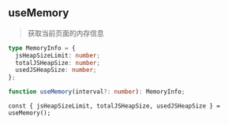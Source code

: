 ## useMemory

> 获取当前页面的内存信息

```typescript
type MemoryInfo = {
  jsHeapSizeLimit: number;
  totalJSHeapSize: number;
  usedJSHeapSize: number;
};

function useMemory(interval?: number): MemoryInfo;
```

```tsx
const { jsHeapSizeLimit, totalJSHeapSize, usedJSHeapSize } = useMemory();
```
